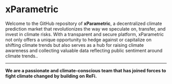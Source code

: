 # xParametric 

Welcome to the GitHub repository of **xParametric**, a decentralized climate prediction market that revolutionizes the way we speculate on, transfer, and invest in climate risks. With a transparent and secure platform, xParametric not only offers a unique opportunity to hedge against or capitalize on shifting climate trends but also serves as a hub for raising climate awareness and collecting valuable data reflecting public sentiment around climate trends.. 
<!---
## About Us

xParametric is a forward-thinking organization with the primary mission of leveraging technology and advanced data science methodologies to revolutionize the insurance industry. We believe in the power of parametric insurance and its potential to significantly reshape the industry by providing swift, objective, and reliable payouts. 

## Our Repositories

Our repository consists of several directories, each encompassing specific aspects of the insurance market. 

1. **Insurance Pricing Models**: Pricing models using Machine Learning and AI to predict premium prices more accurately.
2. **Claim Processing Algorithms**: Automation scripts for claim processing, increasing efficiency and minimizing human errors.
3. **Risk Assessment Tools**: Tools utilizing data science to evaluate risks more accurately.
4. **Policy Management System**: Application for managing insurance policies more efficiently.
5. **Customer Segmentation Models**: ML models to identify key customer segments for targeted marketing.

## How to Use the Repository

Our repository is open to all - whether you are a data scientist, an underwriter, an insurance enthusiast, or a programmer looking to contribute to a project that can have a real-world impact. You can either use our models as a basis for your work or contribute to enhancing the models and scripts. 

## Contribution Guidelines

We welcome and appreciate any contributions. Please follow these guidelines to ensure smooth collaboration:

1. **Fork the Repository**: Create a copy of this repository in your account.
2. **Clone the Repository**: Make a local copy of the repository on your machine.
3. **Create a New Branch**: Always create a new branch for your changes.
4. **Make Your Changes**: Implement your code or changes.
5. **Commit Your Changes**: Make sure your commit message accurately describes your changes.
6. **Push Your Changes**: Push your changes to your remote repository.
7. **Submit a Pull Request**: Create a PR to merge your changes into our repository. 

Please ensure your code follows good programming practices and adheres to our coding conventions. Also, include appropriate comments and document your code sufficiently to improve readability and maintainability. 

## Support 

If you have any questions, encounter any bugs, or have any feature requests, please create a new issue in the repository. We'll do our best to address it as soon as possible.

## License 

All projects and scripts in this repository are released under the [MIT license](LICENSE). 
--->
---

**We are a passionate and climate-conscious team that has joined forces to fight climate changed by building on ReFi.**

